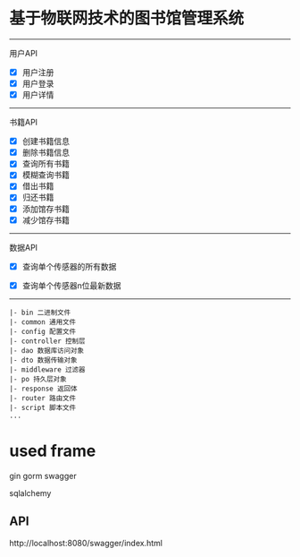 # 基于物联网技术的图书馆管理系统


---

用户API

- [x] 用户注册
- [x] 用户登录
- [x] 用户详情

---

书籍API

- [x] 创建书籍信息
- [x] 删除书籍信息
- [x] 查询所有书籍
- [x] 模糊查询书籍
- [x] 借出书籍
- [x] 归还书籍
- [x] 添加馆存书籍
- [x] 减少馆存书籍

---

数据API
- [x] 查询单个传感器的所有数据
- [x] 查询单个传感器n位最新数据


---

```
|- bin 二进制文件
|- common 通用文件
|- config 配置文件
|- controller 控制层
|- dao 数据库访问对象
|- dto 数据传输对象
|- middleware 过滤器
|- po 持久层对象
|- response 返回体
|- router 路由文件
|- script 脚本文件
...
```


# used frame
gin
gorm
swagger

sqlalchemy


## API
http://localhost:8080/swagger/index.html

